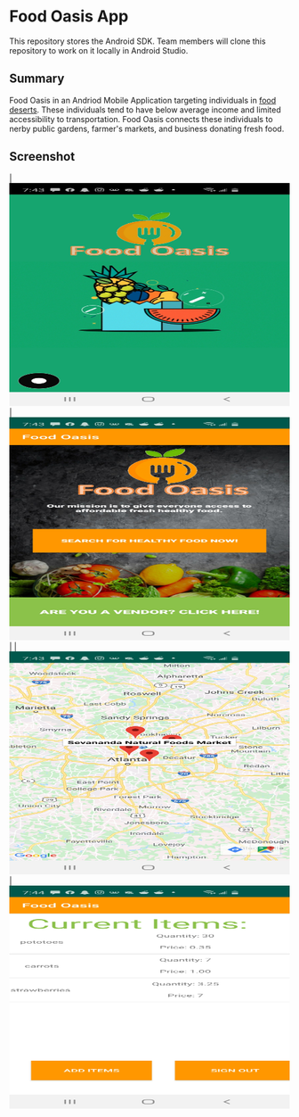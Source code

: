 # Food Oasis App
This repository stores the Android SDK. Team members will clone this repository to work on it locally in Android Studio.

## Summary
Food Oasis in an Andriod Mobile Application targeting individuals in [food deserts](https://www.google.com/search?sxsrf=ACYBGNTV-RoaQybNaSHsMWyGX-Ek6m8zWA%3A1578703141507&ei=JRkZXq3HHua8ggfB7J_ABw&q=food+desert&oq=food+deset&gs_l=psy-ab.3...0.0..7183...0.0..0.0.0.......0......gws-wiz.UmNS9FqhJac&ved=0ahUKEwjt7dG_p_rmAhVmnuAKHUH2B3gQ4dUDCAs&uact=5). These individuals tend to have below average income and limited accessibility to transportation. Food Oasis connects these individuals to nerby public gardens, farmer's markets, and business donating fresh food.

## Screenshot

| <img src="https://github.com/Food-Oasis/Sahara-Repo/blob/master/Media%20and%20Figures/Screenshot_20200110-194309_Food%20Oasis.jpg" height="400" style="width:200%" /> | <img src="https://github.com/Food-Oasis/Sahara-Repo/blob/master/Media%20and%20Figures/Screenshot_20200110-194315_Food%20Oasis.jpg" height="400" style="width:200%"/>|
| <img src="https://github.com/Food-Oasis/Sahara-Repo/blob/master/Media%20and%20Figures/Screenshot_20200110-194332_Food%20Oasis.jpg" height="400" style="width:200%"/> | <img src="https://github.com/Food-Oasis/Sahara-Repo/blob/master/Media%20and%20Figures/Screenshot_20200110-194436_Food%20Oasis.jpg" height="400" style="width:200%"/>

